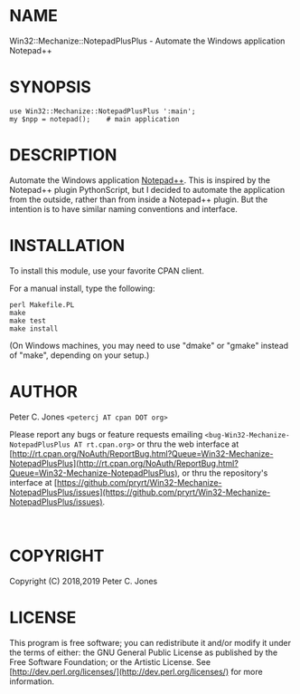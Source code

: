 # NAME

Win32::Mechanize::NotepadPlusPlus - Automate the Windows application Notepad++

# SYNOPSIS

    use Win32::Mechanize::NotepadPlusPlus ':main';
    my $npp = notepad();    # main application

# DESCRIPTION

Automate the Windows application [Notepad++](https://notepad-plus-plus.org/).  This is inspired by the
Notepad++ plugin PythonScript, but I decided to automate the application from the outside, rather than
from inside a Notepad++ plugin.  But the intention is to have similar naming conventions and interface.

# INSTALLATION

To install this module, use your favorite CPAN client.

For a manual install, type the following:

    perl Makefile.PL
    make
    make test
    make install

(On Windows machines, you may need to use "dmake" or "gmake" instead of "make", depending on your setup.)

# AUTHOR

Peter C. Jones `<petercj AT cpan DOT org>`

Please report any bugs or feature requests emailing `<bug-Win32-Mechanize-NotepadPlusPlus AT rt.cpan.org>`
or thru the web interface at [http://rt.cpan.org/NoAuth/ReportBug.html?Queue=Win32-Mechanize-NotepadPlusPlus](http://rt.cpan.org/NoAuth/ReportBug.html?Queue=Win32-Mechanize-NotepadPlusPlus),
or thru the repository's interface at [https://github.com/pryrt/Win32-Mechanize-NotepadPlusPlus/issues](https://github.com/pryrt/Win32-Mechanize-NotepadPlusPlus/issues).

<div>
    <a href="https://metacpan.org/pod/Win32::Mechanize::NotepadPlusPlus><img src="https://img.shields.io/cpan/v/Win32-Mechanize-NotepadPlusPlus.svg?colorB=00CC00" alt="" title="metacpan"></a>
    <a href="http://matrix.cpantesters.org/?dist=Win32-Mechanize-NotepadPlusPlus"><img src="http://cpants.cpanauthors.org/dist/Win32-Mechanize-NotepadPlusPlus.png" alt="" title="cpan testers"></a>
    <a href="https://github.com/pryrt/Win32-Mechanize-NotepadPlusPlus/releases"><img src="https://img.shields.io/github/release/pryrt/Win32-Mechanize-NotepadPlusPlus.svg" alt="" title="github release"></a>
    <a href="https://github.com/pryrt/Win32-Mechanize-NotepadPlusPlus/issues"><img src="https://img.shields.io/github/issues/pryrt/Win32-Mechanize-NotepadPlusPlus.svg" alt="" title="issues"></a>
    <a href="https://travis-ci.org/pryrt/Win32-Mechanize-NotepadPlusPlus"><img src="https://travis-ci.org/pryrt/Win32-Mechanize-NotepadPlusPlus.svg?branch=master" alt="" title="build status"></a>
    <a href="https://coveralls.io/github/pryrt/Win32-Mechanize-NotepadPlusPlus?branch=master"><img src="https://coveralls.io/repos/github/pryrt/Win32-Mechanize-NotepadPlusPlus/badge.svg?branch=master" alt="" title="test coverage"></a>
</div>

# COPYRIGHT

Copyright (C) 2018,2019 Peter C. Jones

# LICENSE

This program is free software; you can redistribute it and/or modify it
under the terms of either: the GNU General Public License as published
by the Free Software Foundation; or the Artistic License.
See [http://dev.perl.org/licenses/](http://dev.perl.org/licenses/) for more information.
